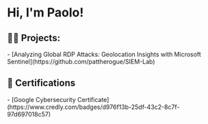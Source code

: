 <h1>Hi, I'm Paolo! 

<h2>👨‍💻 Projects:</h2>
- [Analyzing Global RDP Attacks: Geolocation Insights with Microsoft Sentinel](https://github.com/pattherogue/SIEM-Lab)


<h2>📃 Certifications</h2>
- [Google Cybersecurity Certificate](https://www.credly.com/badges/d976f13b-25df-43c2-8c7f-97d697018c57)

[twitter]: https://twitter.com/pattherogue
[youtube]: https://www.youtube.com/@pattherogue
[Instagram]: https://www.instagram.com/pattherogue
[linkedin]: https://linkedin.com/in/paologmomez


